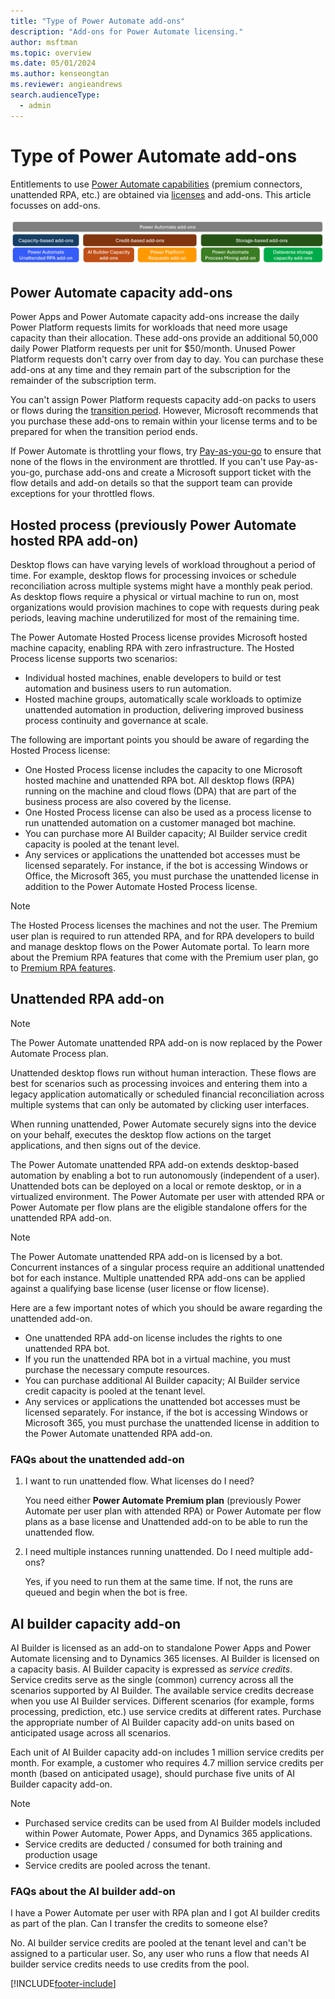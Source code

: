 ```yaml
---
title: "Type of Power Automate add-ons"
description: "Add-ons for Power Automate licensing."
author: msftman
ms.topic: overview
ms.date: 05/01/2024
ms.author: kenseongtan
ms.reviewer: angieandrews
search.audienceType: 
  - admin
---
```


# Type of Power Automate add-ons

Entitlements to use [Power Automate capabilities](types.md#license-entitlements) (premium connectors, unattended RPA, etc.) are obtained via [licenses](types.md) and add-ons. This article focusses on add-ons. 

![Power Automate add-ons](../media/RPA-license/add-ons-1.png)


## Power Automate capacity add-ons

Power Apps and Power Automate capacity add-ons increase the daily Power Platform requests limits for workloads that need more usage capacity than their allocation. These add-ons provide an additional 50,000 daily Power Platform requests per unit for $50/month. Unused Power Platform requests don't carry over from day to day. You can purchase these add-ons at any time and they remain part of the subscription for the remainder of the subscription term.

You can't assign Power Platform requests capacity add-on packs to users or flows during the [transition period](types.md#transition-period). However, Microsoft recommends that you purchase these add-ons to remain within your license terms and to be prepared for when the transition period ends.

If Power Automate is throttling your flows, try [Pay-as-you-go](faqs.md#power-platform-requests-pay-as-you-go) to ensure that none of the flows in the environment are throttled. If you can't use Pay-as-you-go, purchase add-ons and create a Microsoft support ticket with the flow details and add-on details so that the support team can provide exceptions for your throttled flows.

## Hosted process (previously Power Automate hosted RPA add-on)

Desktop flows can have varying levels of workload throughout a period of time. For example, desktop flows for processing invoices or schedule reconciliation across multiple systems might have a monthly peak period. As desktop flows require a physical or virtual machine to run on, most organizations would provision machines to cope with requests during peak periods, leaving machine underutilized for most of the remaining time.

The Power Automate Hosted Process license provides Microsoft hosted machine capacity, enabling RPA with zero infrastructure. The Hosted Process license supports two scenarios:
- Individual hosted machines, enable developers to build or test automation and business users to run automation.
- Hosted machine groups, automatically scale workloads to optimize unattended automation in production, delivering improved business process continuity and governance at scale.

The following are important points you should be aware of regarding the Hosted Process license:
- One Hosted Process license includes the capacity to one Microsoft hosted machine and unattended RPA bot. All desktop flows (RPA) running on the machine and cloud flows (DPA) that are part of the business process are also covered by the license.
- One Hosted Process license can also be used as a process license to run unattended automation on a customer managed bot machine.
- You can purchase more AI Builder capacity; AI Builder service credit capacity is pooled at the tenant level.
- Any services or applications the unattended bot accesses must be licensed separately. For instance, if the bot is accessing Windows or Office, the Microsoft 365, you must purchase the unattended license in addition to the Power Automate Hosted Process license.
  
> [!NOTE]
> The Hosted Process licenses the machines and not the user. The Premium user plan is required to run attended RPA, and for RPA developers to build and manage desktop flows on the Power Automate portal. To learn more about the Premium RPA features that come with the Premium user plan, go to [Premium RPA features](/power-automate/desktop-flows/premium-features).

## Unattended RPA add-on

> [!NOTE]
> The Power Automate unattended RPA add-on is now replaced by the Power Automate Process plan.

Unattended desktop flows run without human interaction. These flows are best for scenarios such as processing invoices and entering them into a legacy application automatically or scheduled financial reconciliation across multiple systems that can only be automated by clicking user interfaces.

When running unattended, Power Automate securely signs into the device on your behalf, executes the desktop flow actions on the target applications, and then signs out of the device.

The Power Automate unattended RPA add-on extends desktop-based automation by enabling a bot to run autonomously (independent of a user). Unattended bots can be deployed on a local or remote desktop, or in a virtualized environment. The Power Automate per user with attended RPA or Power Automate per flow plans are the eligible standalone offers for the unattended RPA add-on.

> [!NOTE]
> The Power Automate unattended RPA add-on is licensed by a bot. Concurrent instances of a singular process require an additional unattended bot for each instance. Multiple unattended RPA add-ons can be applied against a qualifying base license (user license or flow license).

Here are a few important notes of which you should be aware regarding the unattended add-on.

- One unattended RPA add-on license includes the rights to one unattended RPA bot.
- If you run the unattended RPA bot in a virtual machine, you must purchase the necessary compute resources.
- You can purchase additional AI Builder capacity; AI Builder service credit capacity is pooled at the tenant level.
- Any services or applications the unattended bot accesses must be licensed separately. For instance, if the bot is accessing Windows or Microsoft 365, you must purchase the unattended license in addition to the Power Automate unattended RPA add-on.

### FAQs about the unattended add-on

1. I want to run unattended flow. What licenses do I need?

   You need either **Power Automate Premium plan** (previously Power Automate per user plan with attended RPA) or Power Automate per flow plans as a base license and Unattended add-on to be able to run the unattended flow.

1. I need multiple instances running unattended. Do I need multiple add-ons?

   Yes, if you need to run them at the same time. If not, the runs are queued and begin when the bot is free.

## AI builder capacity add-on

AI Builder is licensed as an add-on to standalone Power Apps and Power Automate licensing and to Dynamics 365 licenses. AI Builder is licensed on a capacity basis. AI Builder capacity is expressed as *service credits*. Service credits serve as the single (common) currency across all the scenarios supported by AI Builder. The available service credits decrease when you use AI Builder services. Different scenarios (for example, forms processing, prediction, etc.) use service credits at different rates. Purchase the appropriate number of AI Builder capacity add-on units based on anticipated usage across all scenarios.

Each unit of AI Builder capacity add-on includes 1 million service credits per month. For example, a customer who requires 4.7 million service credits per month (based on anticipated usage), should purchase five units of AI Builder capacity add-on.

> [!NOTE]
>
> - Purchased service credits can be used from AI Builder models included within Power Automate, Power Apps, and Dynamics 365 applications.
> - Service credits are deducted / consumed for both training and production usage
> - Service credits are pooled across the tenant.

### FAQs about the AI builder add-on

I have a Power Automate per user with RPA plan and I got AI builder credits as part of the plan. Can I transfer the credits to someone else?

No. AI builder service credits are pooled at the tenant level and can't be assigned to a particular user. So, any user who runs a flow that needs AI builder service credits needs to use credits from the pool.

[!INCLUDE[footer-include](../../includes/footer-banner.md)]
